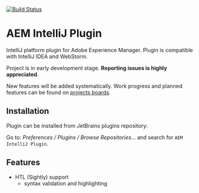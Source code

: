 [![Build Status](https://travis-ci.org/karollewandowski/aem-intellij-plugin.svg?branch=master)](https://travis-ci.org/karollewandowski/aem-intellij-plugin)

# AEM IntelliJ Plugin

IntelliJ platform plugin for Adobe Experience Manager. Plugin is compatible with IntelliJ IDEA and WebStorm.

Project is in early development stage. **Reporting issues is highly appreciated**.

New features will be added systematically. Work progress and planned features can be found on [projects boards](https://github.com/karollewandowski/aem-intellij-plugin/projects). 


## Installation

Plugin can be installed from JetBrains plugins repository:

Go to: _Preferences / Plugins / Browse Repositories..._ and search for `AEM IntelliJ Plugin`.


## Features

* HTL (Sightly) support
  * syntax validation and highlighting
